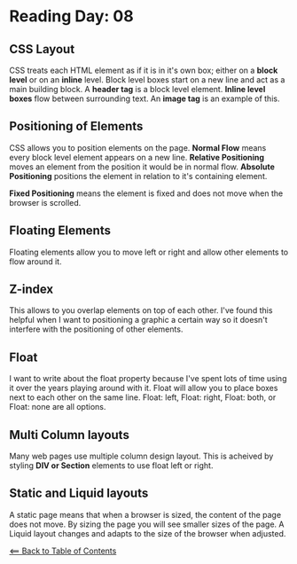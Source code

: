 # Reading Day: 08

## CSS Layout
CSS treats each HTML element as if it is in it's own box; either on a **block level** or on an **inline** level. Block level boxes start on a new line and act as a main building block. A **header tag** is a block level element.
**Inline level boxes** flow between surrounding text. An **image tag** is an example of this.

## Positioning of Elements
CSS allows you to position elements on the page. **Normal Flow** means every block level element appears on a new line. **Relative Positioning** moves an element from the position it would be in normal flow. **Absolute Positioning** positions the element in relation to it's containing element.

**Fixed Positioning** 
means the element is fixed and does not move when the browser is scrolled.

## Floating Elements
Floating elements allow you to move left or right and allow other elements to flow around it.

## Z-index
This allows to you overlap elements on top of each other. I've found this helpful when I want to positioning a graphic a certain way so it doesn't interfere with the positioning of other elements.

## Float
I want to write about the float property because I've spent lots of time using it over the years playing around with it. Float  will allow you to place boxes next to each other on the same line. Float: left, Float: right, Float: both, or Float: none are all options. 

## Multi Column layouts
Many web pages use multiple column design layout. This is acheived by styling **DIV or Section** elements to use float left or right.

## Static and Liquid layouts
A static page means that when a browser is sized, the content of the page does not move. By sizing the page you will see smaller sizes of the page. A Liquid layout changes and adapts to the size of the browser when adjusted.


[<== Back to Table of Contents](index.md)